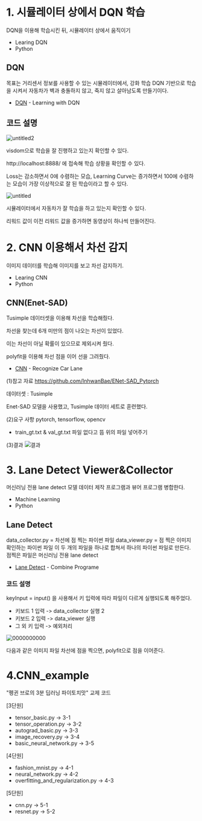 # 1. 시뮬레이터 상에서 DQN 학습

DQN을 이용해 학습시킨 뒤, 시뮬레이터 상에서 움직이기

- Learing DQN
- Python


## DQN
목표는 거리센서 정보를 사용할 수 있는 시뮬레이터에서, 강화 학습 DQN 기반으로 학습을 시켜서 자동차가 벽과 충돌하지 않고, 죽지 않고 살아남도록 만들기이다.

- [DQN](https://github.com/hyejeong99/Artificial-Intelligence/tree/master/DQN) - Learning with DQN 

## 코드 설명 

![untitled2](https://user-images.githubusercontent.com/59854960/113093629-41caf080-922b-11eb-8eec-f0d173b93bfd.png)

visdom으로 학습을 잘 진행하고 있는지 확인할 수 있다.

http://localhost:8888/ 에 접속해 학습 상황을 확인할 수 있다.

Loss는 감소하면서 0에 수렴하는 모습, Learning Curve는 증가하면서 100에 수렴하는 모습이 가장 이상적으로 잘 된 학습이라고 할 수 있다.

![untitled](https://user-images.githubusercontent.com/59854960/113093626-4099c380-922b-11eb-8b91-fdf5426472ff.png)

시뮬레이터에서 자동차가 잘 학습을 하고 있는지 확인할 수 있다.

리워드 값이 이전 리워드 값을 증가하면 동영상이 하나씩 만들어진다.

# 2. CNN 이용해서 차선 감지

이미지 데이터를 학습해 이미지를 보고 차선 감지하기.

- Learing CNN
- Python

## CNN(Enet-SAD)

Tusimple 데이터셋을 이용해 차선을 학습해줬다.

차선을 찾는데 6개 미만의 점이 나오는 차선이 있었다. 

이는 차선이 아닐 확률이 있으므로 제외시켜 줬다. 

polyfit을 이용해 차선 점을 이어 선을 그려줬다.

- [CNN](https://github.com/hyejeong99/Artificial-Intelligence/tree/master/CNN) - Recognize Car Lane

(1)참고 자료
https://github.com/InhwanBae/ENet-SAD_Pytorch

데이터셋 : Tusimple 

Enet-SAD 모델을 사용했고, Tusimple 데이터 세트로 훈련했다.

(2)요구 사항
pytorch, tensorflow, opencv
- train_gt.txt & val_gt.txt 파일 없다고 뜸 위의 파일 넣어주기

(3)결과
![결과](https://user-images.githubusercontent.com/59854960/115810918-bdcee780-a429-11eb-8a5a-591fdec6c5b1.png)


# 3. Lane Detect Viewer&Collector

머신러닝 전용 lane detect 모델 데이터 제작 프로그램과 뷰어 프로그램 병합한다.

- Machine Learning
- Python


## Lane Detect
data_collector.py = 차선에 점 찍는 파이썬 파일 data_viewer.py = 점 찍은 이미지 확인하는 파이썬 파일 
이 두 개의 파일을 하나로 합쳐서 하나의 파이썬 파일로 만든다.
점찍은 파일은 머신러닝 전용 lane detect 

- [Lane Detect](https://github.com/hyejeong99/Artificial-Intelligence/tree/master/Lane%20Detect) - Combine Programe

### 코드 설명
keyInput = input() 을 사용해서 키 입력에 따라 파일이 다르게 실행되도록 해주었다. 

- 키보드 1 입력 -> data_collector 실행 2
- 키보드 2 입력 -> data_viewer 실행 
- 그 외 키 입력 -> 예외처리

![0000000000](https://user-images.githubusercontent.com/59854960/113093045-1d224900-922a-11eb-8c43-eb1ff8bf484d.jpg)

다음과 같은 이미지 파일 차선에 점을 찍으면, polyfit으로 점을 이어준다.

# 4.CNN_example

"펭귄 브로의 3분 딥러닝 파이토치맛" 교제 코드

[3단원]

- tensor_basic.py -> 3-1
- tensor_operation.py -> 3-2
- autograd_basic.py -> 3-3
- image_recovery.py -> 3-4
- basic_neural_network.py -> 3-5


[4단원]

- fashion_mnist.py -> 4-1
- neural_network.py  -> 4-2
- overfitting_and_regularization.py -> 4-3


[5단원]

- cnn.py -> 5-1
- resnet.py -> 5-2

